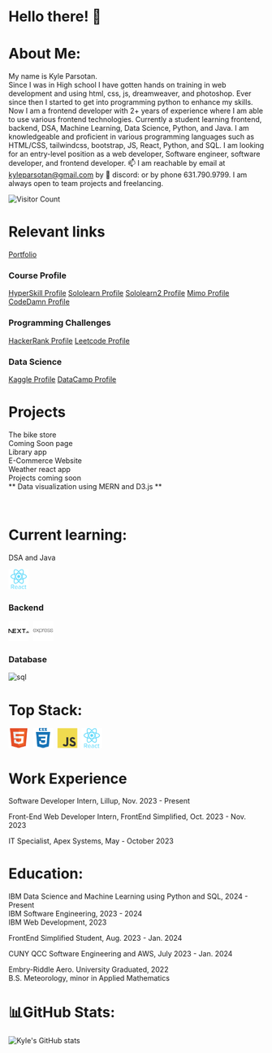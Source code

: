 
# Hello there! 👋

# About Me:
My name is Kyle Parsotan.
<br />
Since I was in High school I have gotten hands on training in web development and using html, css, js, dreamweaver, and photoshop. Ever since then I started to get into programming python to enhance my skills. Now I am a frontend developer with 2+ years of experience where I am able to use various frontend technologies. Currently a student learning frontend, backend, DSA, Machine Learning, Data Science, Python, and Java. I am knowledgeable and proficient in various programming languages such as HTML/CSS, tailwindcss, bootstrap, JS, React, Python, and SQL. I am looking for an entry-level position as a web developer, Software engineer, software developer, and frontend developer. 📫 I am reachable by email at kyleparsotan@gmail.com by 👯 discord: or by phone 631.790.9799. I am always open to team projects and freelancing.

![Visitor Count](https://profile-counter.glitch.me/{Kyl67899}/count.svg)

# Relevant links
<a href="https://kyleparsotanportfolio.vercel.app">Portfolio</a>

### Course Profile
<a href="https://hyperskill.org/profile/612221581">HyperSkill Profile</a>
<a href="https:/">Sololearn Profile</a>
<a href="https://">Sololearn2 Profile</a>
<a href="https://">Mimo Profile</a>
<a href="https://">CodeDamn Profile</a>

### Programming Challenges
<a href="https://">HackerRank Profile</a>
<a href="https://">Leetcode Profile</a>

### Data Science
<a href="https://">Kaggle Profile</a>
<a href="https://">DataCamp Profile</a>



# Projects
The bike store
<br />
Coming Soon page
<br />
Library app
<br />
E-Commerce Website
<br />
Weather react app
<br />
Projects coming soon
<br />
** Data visualization using MERN and D3.js **
<br />
<!--- ** Data Visualization using D3.js ** --->
<br />
<!--- ** Weather Data Visualization using D3.js and Machine Learning ** -->

# Current learning:

DSA and Java 

<div>
  <img src="https://github.com/devicons/devicon/blob/master/icons/react/react-original-wordmark.svg" title="React" alt="React" width="40" height="40" />&nbsp;

### Backend
  <img src="https://github.com/devicons/devicon/blob/master/icons/nextjs/nextjs-original-wordmark.svg" title="Nextjs" alt="NextJs" width="40" height="40" />&nbsp;
  <img src="https://github.com/devicons/devicon/blob/master/icons/express/express-original-wordmark.svg" title="ExpressJs" alt="ExpressJs" width="40" height="40" />&nbsp;
  

### Database
<img src="https://github.com/devicons/devicon/blob/master/icons/sql/sql-original-wordmark.svg" title="sql" alt="sql" width="40" height="40" />&nbsp;
</div>

# Top Stack:
<!--- [![Top Langs](https://github-readme-stats.vercel.app/api/top-langs/?username=Kyl67899&layout=compact&theme=vision-friendly-dark)](https://github.com/anuraghazra/github-readme-stats) --->

<div>
  <img src="https://github.com/devicons/devicon/blob/master/icons/html5/html5-original.svg" title="HTML5" alt="HTML" width="40" height="40" />&nbsp;
  <img src="https://github.com/devicons/devicon/blob/master/icons/css3/css3-plain-wordmark.svg"  title="CSS3" alt="CSS" width="40" height="40"/>&nbsp;
  <img src="https://github.com/devicons/devicon/blob/master/icons/javascript/javascript-original.svg" title="JavaScript" alt="JavaScript" width="40" height="40"/>&nbsp;
  <img src="https://github.com/devicons/devicon/blob/master/icons/react/react-original-wordmark.svg" title="React" alt="React" width="40" height="40"/>&nbsp;
</div>

# Work Experience

Software Developer Intern, Lillup, Nov. 2023 - Present

Front-End Web Developer Intern, FrontEnd Simplified, Oct. 2023 - Nov. 2023
<br />

IT Specialist, Apex Systems, May - October 2023

# Education:
IBM Data Science and Machine Learning using Python and SQL, 2024 - Present
<br />
IBM Software Engineering, 2023 - 2024
<br />
IBM Web Development, 2023

FrontEnd Simplified Student, Aug. 2023 - Jan. 2024

CUNY QCC Software Engineering and AWS, July 2023 - Jan. 2024

Embry-Riddle Aero. University Graduated, 2022
<br />
B.S. Meteorology, minor in Applied Mathematics

# 📊GitHub Stats:
<!--- [![GitHub Streak](http://github-readme-streak-stats.herokuapp.com?user=Kyl67899)](https://git.io/streak-stats) --->
![Kyle's GitHub stats](https://github-readme-stats.vercel.app/api?username=Kyl67899&show_icons=true)
